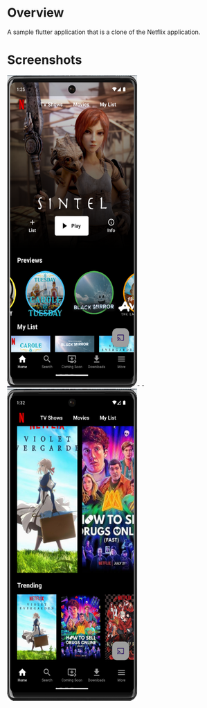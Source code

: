 # Overview

A sample flutter application that is a clone of the Netflix application.

# Screenshots

<img src="imgs/img1.png" alt="alt text" width="300" height="720">- -
<img src="imgs/img2.png" alt="alt text" width="300" height="720">
